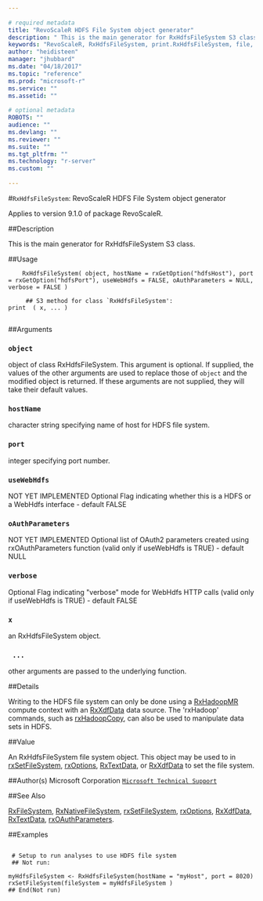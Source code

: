 ```yaml
--- 
 
# required metadata 
title: "RevoScaleR HDFS File System object generator" 
description: " This is the main generator for RxHdfsFileSystem S3 class. " 
keywords: "RevoScaleR, RxHdfsFileSystem, print.RxHdfsFileSystem, file, connection" 
author: "heidisteen" 
manager: "jhubbard" 
ms.date: "04/18/2017" 
ms.topic: "reference" 
ms.prod: "microsoft-r" 
ms.service: "" 
ms.assetid: "" 
 
# optional metadata 
ROBOTS: "" 
audience: "" 
ms.devlang: "" 
ms.reviewer: "" 
ms.suite: "" 
ms.tgt_pltfrm: "" 
ms.technology: "r-server" 
ms.custom: "" 
 
--- 
```

 
 
 
 #`RxHdfsFileSystem`: RevoScaleR HDFS File System object generator

 Applies to version 9.1.0 of package RevoScaleR.
 
 ##Description
 
This is the main generator for RxHdfsFileSystem S3 class.
 
 
 ##Usage

```   
  	RxHdfsFileSystem( object, hostName = rxGetOption("hdfsHost"), port = rxGetOption("hdfsPort"), useWebHdfs = FALSE, oAuthParameters = NULL, verbose = FALSE )
  	
  	 ## S3 method for class `RxHdfsFileSystem':
print  ( x, ... )
 
```
 
 ##Arguments

   
    
 ### `object`
 object of class RxHdfsFileSystem. This argument is optional. If supplied, the values of  the other arguments are used to replace those of `object` and the modified object is returned. If these arguments are not supplied, they will take their default values.  
  
    
 ### `hostName`
 character string specifying name of host for HDFS file system.  
  
    
 ### `port`
 integer specifying port number.  
  
    
 ### `useWebHdfs`
 NOT YET IMPLEMENTED Optional Flag indicating whether this is a HDFS or a WebHdfs interface - default FALSE  
  
    
 ### `oAuthParameters`
 NOT YET IMPLEMENTED Optional list of OAuth2 parameters created using rxOAuthParameters function  (valid only if useWebHdfs is TRUE) - default NULL  
  
    
 ### `verbose`
 Optional Flag indicating "verbose" mode for WebHdfs HTTP calls (valid only if useWebHdfs is TRUE) - default FALSE  
  
    
 ### `x`
 an RxHdfsFileSystem object.  
  
    
 ### ` ...`
 other arguments are passed to the underlying function.  
  
 
 
 ##Details
 
Writing to the HDFS file system can only be done using a [RxHadoopMR](RxHadoopMR.md)
compute context with an [RxXdfData](RxXdfData.md) data source. The 'rxHadoop' commands,
such as [rxHadoopCopy](rxHadoopCommand.md), can also be used to manipulate data sets in HDFS.
 
 
 
 ##Value
 
An RxHdfsFileSystem file system object. This object may be used to in
[rxSetFileSystem](rxSetFileSystem.md), [rxOptions](rxOptions.md), [RxTextData](RxTextData.md), or
[RxXdfData](RxXdfData.md) to set the file system.
 
 ##Author(s)
 Microsoft Corporation [`Microsoft Technical Support`](https://go.microsoft.com/fwlink/?LinkID=698556&clcid=0x409)
 
 
 ##See Also
 
[RxFileSystem](../../r-reference/revoscaler/rxfilesystem.md),
[RxNativeFileSystem](RxNativeFileSystem.md),
[rxSetFileSystem](rxSetFileSystem.md),
[rxOptions](rxOptions.md),
[RxXdfData](RxXdfData.md),
[RxTextData](RxTextData.md),
[rxOAuthParameters](rxOAuthParameters.md).
   
 ##Examples

 ```
   
  # Setup to run analyses to use HDFS file system
  ## Not run:
 
myHdfsFileSystem <- RxHdfsFileSystem(hostName = "myHost", port = 8020)
rxSetFileSystem(fileSystem = myHdfsFileSystem )
 ## End(Not run) 
  
 
```
 
 
 
